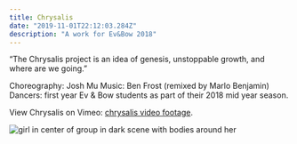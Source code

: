 ```yaml
---
title: Chrysalis
date: "2019-11-01T22:12:03.284Z"
description: "A work for Ev&Bow 2018"
---
```


“The Chrysalis project is an idea of genesis, unstoppable growth, and where are we going.”

Choreography: Josh Mu
Music: Ben Frost (remixed by Marlo Benjamin)
Dancers: first year Ev & Bow students as part of their 2018 mid year season.

View Chrysalis on Vimeo:
[chrysalis video footage](https://vimeo.com/307641426).

![girl in center of group in dark scene with bodies around her](./chrysalis.png)
